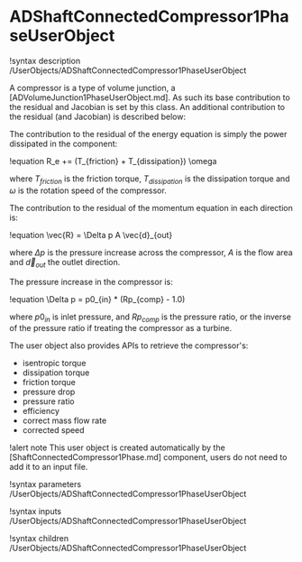 # ADShaftConnectedCompressor1PhaseUserObject

!syntax description /UserObjects/ADShaftConnectedCompressor1PhaseUserObject

A compressor is a type of volume junction, a [ADVolumeJunction1PhaseUserObject.md].
As such its base contribution to the residual and Jacobian is set by this class. An additional contribution to
the residual (and Jacobian) is described below:

The contribution to the residual of the energy equation is simply the power dissipated in the component:

!equation
R_e += (T_{friction} + T_{dissipation}) \omega

where $T_{friction}$ is the friction torque, $T_{dissipation}$ is the dissipation torque and $\omega$ is the rotation speed of
the compressor.

The contribution to the residual of the momentum equation in each direction is:

!equation
\vec{R} = \Delta p A \vec{d}_{out}

where $\Delta p$ is the pressure increase across the compressor, $A$ is the flow area and $\vec{d}_{out}$ the outlet direction.

The pressure increase in the compressor is:

!equation
\Delta p = p0_{in} * (Rp_{comp} - 1.0)

where $p0_{in}$ is inlet pressure, and $Rp_{comp}$ is the pressure ratio, or the inverse of the pressure ratio if treating the compressor
as a turbine.


The user object also provides APIs to retrieve the compressor's:

- isentropic torque
- dissipation torque
- friction torque
- pressure drop
- pressure ratio
- efficiency
- correct mass flow rate
- corrected speed

!alert note
This user object is created automatically by the [ShaftConnectedCompressor1Phase.md]
component, users do not need to add it to an input file.

!syntax parameters /UserObjects/ADShaftConnectedCompressor1PhaseUserObject

!syntax inputs /UserObjects/ADShaftConnectedCompressor1PhaseUserObject

!syntax children /UserObjects/ADShaftConnectedCompressor1PhaseUserObject
